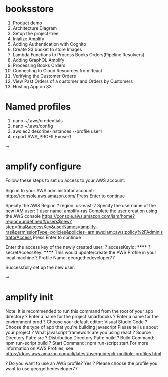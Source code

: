 # booksstore

1. Product demo
2. Architecture Diagram
3. Setup the project-tree
4. Inialize Amplify
5. Adding Authentication with Cognito
6. Create S3 bucket to store Images
7. Lambda Functions to Process Books Orders(Pipeline Resolvers)
8. Adding GraphQL Amplify
9. Processing Books Orders
10. Connecting to Cloud Resources from React
11. Verifying the Customer Orders
12. View Past Orders of a customer and Orders by Customers
13. Hosting App on S3

 # Named profiles
1. nano ~/.aws/credentials
2. nano ~/.aws/config
3. aws ec2 describe-instances --profile user1
4. export AWS_PROFILE=user1

=>
# amplify configure
Follow these steps to set up access to your AWS account:

Sign in to your AWS administrator account:
https://console.aws.amazon.com/
Press Enter to continue

Specify the AWS Region
? region: us-east-2
Specify the username of the new IAM user:
? user name: amplify-ras
Complete the user creation using the AWS console
https://console.aws.amazon.com/iam/home?region=undefined#/users$new?step=final&accessKey&userNames=amplify-ras&permissionType=policies&policies=arn:aws:iam::aws:policy%2FAdministratorAccess
Press Enter to continue

Enter the access key of the newly created user:
? accessKeyId: ********\*\*\*\*********
? secretAccessKey: ******************\*\*\*\*******************
This would update/create the AWS Profile in your local machine
? Profile Name: georgethedeveloper77

Successfully set up the new user.

=>
# amplify init
Note: It is recommended to run this command from the root of your app directory
? Enter a name for the project smartbooks
? Enter a name for the environment prod
? Choose your default editor: Visual Studio Code
? Choose the type of app that you're building javascript
Please tell us about your project
? What javascript framework are you using react
? Source Directory Path: src
? Distribution Directory Path: build
? Build Command: npm run-script build
? Start Command: npm run-script start
For more information on AWS Profiles, see:
https://docs.aws.amazon.com/cli/latest/userguide/cli-multiple-profiles.html

? Do you want to use an AWS profile? Yes
? Please choose the profile you want to use georgethedeveloper77
